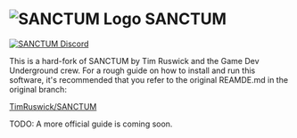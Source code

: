 # ![SANCTUM Logo](https://i.imgur.com/yZI3Am9.png) SANCTUM

[![SANCTUM Discord](https://img.shields.io/badge/sanctum-discord-%237289DA.svg?logo=discord)](https://discord.gg/uUEQVwt)

This is a hard-fork of SANCTUM by Tim Ruswick and the Game Dev Underground crew. For a rough guide on how to install and run this software, it's recommended that you refer to the original REAMDE.md in the original branch:

[TimRuswick/SANCTUM](https://github.com/TimRuswick/SANCTUM)

TODO: A more official guide is coming soon.


